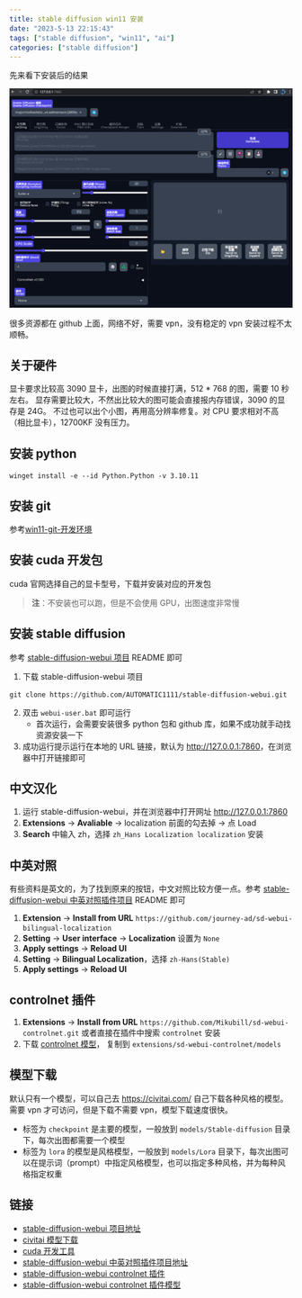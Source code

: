 ```yaml
---
title: stable diffusion win11 安装
date: "2023-5-13 22:15:43"
tags: ["stable diffusion", "win11", "ai"]
categories: ["stable diffusion"]
---
```


先来看下安装后的结果

![](/images/stable-diffusion-win11-%E5%AE%89%E8%A3%85/stable-diffusion-webui.png)

很多资源都在 github 上面，网络不好，需要 vpn，没有稳定的 vpn 安装过程不太顺畅。

## 关于硬件

显卡要求比较高 3090 显卡，出图的时候直接打满，512 * 768 的图，需要 10 秒左右。
显存需要比较大，不然出比较大的图可能会直接报内存错误，3090 的显存是 24G。
不过也可以出个小图，再用高分辨率修复。对 CPU 要求相对不高（相比显卡），12700KF 没有压力。

## 安装 python

```shell
winget install -e --id Python.Python -v 3.10.11
```

## 安装 git

参考[win11-git-开发环境](/2023/05/13/win11-git-开发环境)

## 安装 cuda 开发包

cuda 官网选择自己的显卡型号，下载并安装对应的开发包

> **注**：不安装也可以跑，但是不会使用 GPU，出图速度非常慢

## 安装 stable diffusion

参考 [stable-diffusion-webui 项目](https://github.com/AUTOMATIC1111/stable-diffusion-webui) README 即可

1. 下载 stable-diffusion-webui 项目

```shell
git clone https://github.com/AUTOMATIC1111/stable-diffusion-webui.git
```

2. 双击 `webui-user.bat` 即可运行
    - 首次运行，会需要安装很多 python 包和 github 库，如果不成功就手动找资源安装一下
3. 成功运行提示运行在本地的 URL 链接，默认为 <http://127.0.0.1:7860>，在浏览器中打开链接即可

## 中文汉化

1. 运行 stable-diffusion-webui，并在浏览器中打开网址 <http://127.0.0.1:7860>
2. **Extensions** -> **Avaliable** -> localization 前面的勾去掉 -> 点 Load
3. **Search** 中输入 zh，选择 `zh_Hans Localization localization` 安装

## 中英对照

有些资料是英文的，为了找到原来的按钮，中文对照比较方便一点。参考 [stable-diffusion-webui 中英对照插件项目](https://github.com/journey-ad/sd-webui-bilingual-localization) README 即可

1. **Extension** -> **Install from URL** `https://github.com/journey-ad/sd-webui-bilingual-localization`
2. **Setting** -> **User interface** -> **Localization** 设置为 `None`
3. **Apply settings** -> **Reload UI**
4. **Setting** -> **Bilingual Localization**，选择 `zh-Hans(Stable)`
5. **Apply settings** -> **Reload UI**

## controlnet 插件

1. **Extensions** -> **Install from URL** `https://github.com/Mikubill/sd-webui-controlnet.git`
或者直接在插件中搜索 `controlnet` 安装
2. 下载 [controlnet 模型](https://huggingface.co/lllyasviel/ControlNet-v1-1/tree/main)，
  复制到 `extensions/sd-webui-controlnet/models`

## 模型下载

默认只有一个模型，可以自己去 <https://civitai.com/> 自己下载各种风格的模型。需要 vpn 才可访问，但是下载不需要 vpn，模型下载速度很快。

- 标签为 `checkpoint` 是主要的模型，一般放到 `models/Stable-diffusion` 目录下，每次出图都需要一个模型
- 标签为 `lora` 的模型是风格模型，一般放到 `models/Lora` 目录下，每次出图可以在提示词（prompt）中指定风格模型，也可以指定多种风格，并为每种风格指定权重

## 链接

- [stable-diffusion-webui 项目地址](https://github.com/AUTOMATIC1111/stable-diffusion-webui)
- [civitai 模型下载](https://civitai.com/)
- [cuda 开发工具](https://developer.nvidia.com/cuda-downloads)
- [stable-diffusion-webui 中英对照插件项目地址](https://github.com/journey-ad/sd-webui-bilingual-localization)
- [stable-diffusion-webui controlnet 插件](https://github.com/Mikubill/sd-webui-controlnet)
- [stable-diffusion-webui controlnet 插件模型](https://huggingface.co/lllyasviel/ControlNet-v1-1/tree/main)
